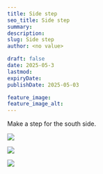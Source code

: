 ```yaml
---
title: Side step
seo_title: Side step
summary:
description:
slug: Side step
author: <no value>

draft: false
date: 2025-05-3
lastmod:
expiryDate:
publishDate: 2025-05-03

feature_image:
feature_image_alt:
---
```

Make a step for the south side.

![](/images/2016.jpeg )

![](/images/2017.jpeg )

![](/images/2030.jpeg )